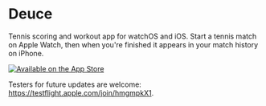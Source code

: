 # Deuce
Tennis scoring and workout app for watchOS and iOS. Start a tennis match on Apple Watch, then when you're finished it appears in your match history on iPhone.

[![Available on the App Store](http://cl.ly/WouG/Download_on_the_App_Store_Badge_US-UK_135x40.svg)](https://apps.apple.com/us/app/deuce-tennis-scorekeeper/id1189508962#?platform=appleWatch)

Testers for future updates are welcome: https://testflight.apple.com/join/hmgmpkX1.

